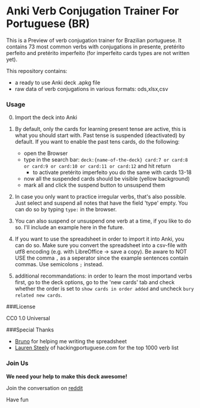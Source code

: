 Anki Verb Conjugation Trainer For Portuguese (BR)
============================================

This is a Preview of verb conjugation trainer for Brazilian portuguese.
It contains 73 most common verbs with conjugations in presente, pretérito perfeito and pretérito imperfeito (for imperfeito cards types are not written yet).

This repository contains:
* a ready to use Anki deck .apkg file
* raw data of verb conjugations in various formats: ods,xlsx,csv

### Usage

0. Import the deck into Anki

1. By default, only the cards for learning present tense are active, this is what you should start with.
Past tense is suspended (deactivated) by default. If you want to enable the past tens cards, do the following:
   * open the Browser
   * type in the search bar: `deck:{name-of-the-deck} card:7 or card:8 or card:9 or card:10 or card:11 or card:12` and hit return
      * to activate pretérito imperfeito you do the same with cards 13-18 
   * now all the suspended cards should be visible (yellow background)
   * mark all and click the suspend button to unsuspend them
2. In case you only want to practice irregular verbs, that's also possible. Just select and suspend all notes that have the field 'type' empty. You can do so by typing `type:` in the browser.
3. You can also suspend or unsuspend one verb at a time, if you like to do so. I'll include an example here in the future.
4. If you want to use the spreadsheet in order to import it into Anki, you can do so. Make sure you convert the spreadsheet into a csv-file with utf8 encoding (e.g. with LibreOffice -> save a copy). Be aware to NOT USE the comma `,` as a seperator since the example sentences contain commas. Use semicolons `;` instead.
5. additional recommandations: in order to learn the most importand verbs first, go to the deck options, go to the 'new cards' tab and check whether the order is set to `show cards in order added` and uncheck `bury related new cards`.

###License

CC0 1.0 Universal

###Special Thanks

* [Bruno](https://www.reddit.com/user/Brunolimaam) for helping me writing the spreadsheet
* [Lauren Steely](http://hackingportuguese.com/sample-page/the-1000-most-common-verbs-in-portuguese/) of hackingportuguese.com for the top 1000 verb list

### Join Us

**We need your help to make this deck awesome!**

Join the conversation on [reddit](https://www.reddit.com/r/Portuguese/comments/4dxpeq/project_help_me_to_build_a_great_verb_conjugation/)

Have fun
